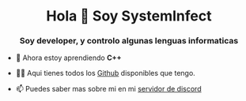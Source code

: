 <!-- https://github.com/SystemInfect/ -->
<!-- Deja una estrella si te gusta ! -->

<h1 align="center">Hola 👋 Soy SystemInfect</h1>
<h3 align="center">Soy developer, y controlo algunas lenguas informaticas</h3>



- 🌱 Ahora estoy aprendiendo **C++**

- 👨‍💻 Aqui tienes todos los [Github](https://github.com/SystemInfect?tab=repositories) disponibles que tengo.

- 📫 Puedes saber mas sobre mi en mi [servidor de discord](https://discord.gg/cCN65FMFs7)
</p>
